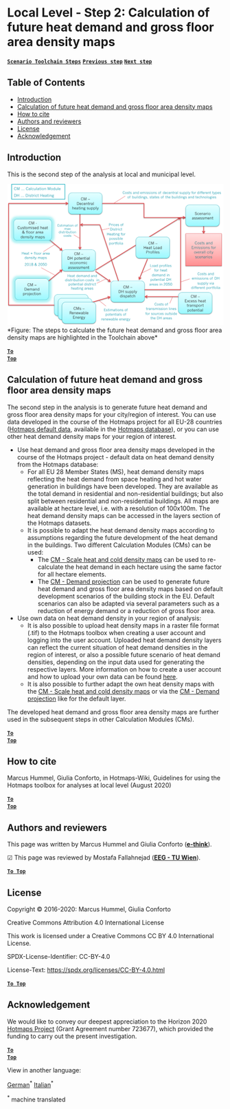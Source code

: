 <h1>Local Level - Step 2: Calculation of future heat demand and gross floor area density maps</h1>

[**`Scenario Toolchain Steps`**](guide-local-and-municipal-levels#the-hotmaps-scenario-toolchain-different-steps)
[**`Previous step`**](step-1-analysis-of-current-heat-demand-and-available-resource-potentials)
[**`Next step`**](step-3-Calculation-of-costs-of-decentral-heat-supply)
<br/>  

## Table of Contents
* [Introduction](#introduction)
* [Calculation of future heat demand and gross floor area density maps](#calculation-of-future-heat-demand-and-gross-floor-area-density-maps)
* [How to cite](#how-to-cite)
* [Authors and reviewers](#authors-and-reviewers)
* [License](#license)
* [Acknowledgement](#acknowledgement)

## Introduction
This is the second step of the analysis at local and municipal level.
  
<img src="/en/Step-2-Calculation-of-future-heat-demand-and-gross-floor-area-density-maps/Hotmaps_Local_Toolchain_Step_2final.png"/>
<br/>  
*Figure: The steps to calculate the future heat demand and gross floor area density maps are highlighted in the Toolchain above*
<br/>  

<code><ins>**[To Top](#table-of-contents)**</ins></code>

## Calculation of future heat demand and gross floor area density maps
The second step in the analysis is to generate future heat demand and gross floor area density maps for your city/region of interest. You can use data developed in the course of the Hotmaps project for all EU-28 countries ([Hotmaps default data](https://wiki.hotmaps.eu/en/Hotmaps-open-data-repositories), available in the [Hotmaps database](https://gitlab.com/hotmaps)), or you can use other heat demand density maps for your region of interest.

* Use heat demand and gross floor area density maps developed in the course of the Hotmaps project - default data on heat demand density from the Hotmaps database:
  * For all EU 28 Member States (MS), heat demand density maps reflecting the heat demand from space heating and hot water generation in buildings have been developed. They are available as the total demand in residential and non-residential buildings; but also split between residential and non-residential buildings. All maps are available at hectare level, i.e. with a resolution of 100x100m. The heat demand density maps can be accessed in the layers section of the Hotmaps datasets.
  * It is possible to adapt the heat demand density maps according to assumptions regarding the future development of the heat demand in the buildings. Two different Calculation Modules (CMs) can be used:
    * The [CM - Scale heat and cold density maps](https://wiki.hotmaps.eu/en/CM-Scale-heat-and-cool-density-maps) can be used to re-calculate the heat demand in each hectare using the same factor for all hectare elements.
    * The [CM - Demand projection](https://wiki.hotmaps.eu/en/CM-Demand-projection) can be used to generate future heat demand and gross floor area density maps based on default development scenarios of the building stock in the EU. Default scenarios can also be adapted via several parameters such as a reduction of energy demand or a reduction of gross floor area.
* Use own data on heat demand density in your region of analysis:
  * It is also possible to upload heat density maps in a raster file format (.tif) to the Hotmaps toolbox when creating a user account and logging into the user account. Uploaded heat demand density layers can reflect the current situation of heat demand densities in the region of interest, or also a possible future scenario of heat demand densities, depending on the input data used for generating the respective layers. More information on how to create a user account and how to upload your own data can be found [here](https://wiki.hotmaps.eu/en/Introduction-to-user-interface#upper-toolbar_connect).
  * It is also possible to further adapt the own heat density maps with the [CM - Scale heat and cold density maps](https://wiki.hotmaps.eu/en/CM-Scale-heat-and-cool-density-maps) or via the [CM - Demand projection](https://wiki.hotmaps.eu/en/CM-Demand-projection) like for the default layer.

The developed heat demand and gross floor area density maps are further used in the subsequent steps in other Calculation Modules (CMs).


<code><ins>**[To Top](#table-of-contents)**</ins></code>

## How to cite
Marcus Hummel, Giulia Conforto, in Hotmaps-Wiki, Guidelines for using the Hotmaps toolbox for analyses at local level (August 2020)

<code><ins>**[To Top](#table-of-contents)**</ins></code>


## Authors and reviewers

This page was written by Marcus Hummel and Giulia Conforto (**[e-think](https://e-think.ac.at)**).

&#9745; This page was reviewed by Mostafa Fallahnejad (**[EEG - TU Wien](https://eeg.tuwien.ac.at/)**).


[**`To Top`**](#table-of-contents)

## License

Copyright © 2016-2020: Marcus Hummel, Giulia Conforto

Creative Commons Attribution 4.0 International License

This work is licensed under a Creative Commons CC BY 4.0 International License.

SPDX-License-Identifier: CC-BY-4.0

License-Text: https://spdx.org/licenses/CC-BY-4.0.html

[**`To Top`**](#table-of-contents)

## Acknowledgement
We would like to convey our deepest appreciation to the Horizon 2020 [Hotmaps Project](https://www.hotmaps-project.eu) (Grant Agreement number 723677), which provided the funding to carry out the present investigation.

<code><ins>**[To Top](#table-of-contents)**</ins></code>







<!--- THIS IS A SUPER UNIQUE IDENTIFIER -->

View in another language:

 [German](../de/Step-2-Calculation-of-future-heat-demand-and-gross-floor-area-density-maps)<sup>\*</sup> [Italian](../it/Step-2-Calculation-of-future-heat-demand-and-gross-floor-area-density-maps)<sup>\*</sup> 

<sup>\*</sup> machine translated
